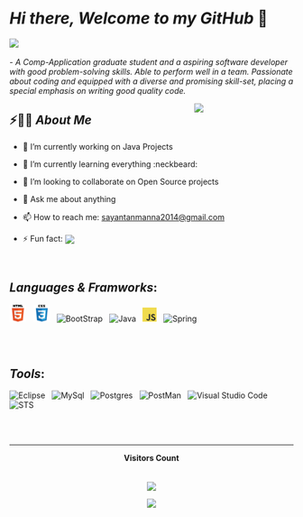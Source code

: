 # *Hi there, Welcome to my GitHub* 👋
<img src="https://readme-typing-svg.herokuapp.com?font=Architects+Daughter&color=22EBF7&size=28&center=false&lines=hey!+its+Sayantan+👋;Full+stack+web+developer...;Java+Enthusiast...;Techie..."/>

<p>- <i>A Comp-Application graduate student and a aspiring software developer with good problem-solving skills. Able to perform well in a team. Passionate about coding and equipped with a diverse and promising skill-set, placing a special emphasis on writing good quality code.</i></p>

<img src="https://user-images.githubusercontent.com/74038190/218265814-3084a4ba-809c-4135-afc0-8685d0f634b3.gif" width="35%" align="right" />

## ⚡🙋‍♂️ *About Me*

- 🔭 I’m currently working on Java Projects
- 🌱 I’m currently learning everything :neckbeard:
- 👯 I’m looking to collaborate on Open Source projects
- 💬 Ask me about anything
- 📫 How to reach me: sayantanmanna2014@gmail.com
  
- ⚡ Fun fact: <img src="https://www.boredpanda.com/blog/wp-content/uploads/2022/10/funny-phrases-coverimage.jpg" width="35%" align="center" />

  <br/>
## *Languages & Framworks*:

<img alt="HTML5" width="30px" src="https://raw.githubusercontent.com/github/explore/80688e429a7d4ef2fca1e82350fe8e3517d3494d/topics/html/html.png" />&nbsp;&nbsp;
<img alt="CSS3" width="30px" src="https://raw.githubusercontent.com/github/explore/80688e429a7d4ef2fca1e82350fe8e3517d3494d/topics/css/css.png" />&nbsp;&nbsp;
<img alt="BootStrap" width="30px" src="https://avatars.githubusercontent.com/u/2918581?v=4" />&nbsp;&nbsp;
<img alt="Java" width="40px" src="https://www.svgrepo.com/show/303388/java-4-logo.svg" />&nbsp;&nbsp;
<img alt="JavaScript" width="25px" src="https://raw.githubusercontent.com/github/explore/80688e429a7d4ef2fca1e82350fe8e3517d3494d/topics/javascript/javascript.png" />&nbsp;&nbsp;
<img alt="Spring" width="50px" src="https://www.svgrepo.com/show/354379/spring.svg" />&nbsp;&nbsp;

<br><br>
## *Tools*:
<img  alt="Eclipse" width="35px" src="https://www.svgrepo.com/show/353685/eclipse-icon.svg" />&nbsp;&nbsp;
<img  alt="MySql" width="50px" src="https://www.svgrepo.com/show/303251/mysql-logo.svg" />&nbsp;&nbsp;
<img  alt="Postgres" width="35px" src="https://www.svgrepo.com/show/303301/postgresql-logo.svg" />&nbsp;&nbsp;
<img  alt="PostMan" width="30px" src="https://www.svgrepo.com/show/354202/postman-icon.svg" />&nbsp;&nbsp;
<img  alt="Visual Studio Code" width="30px" src="https://www.svgrepo.com/show/354522/visual-studio-code.svg" />&nbsp;&nbsp;
<img  alt="STS" width="30px" src="https://www.svgrepo.com/show/354380/spring-icon.svg" />&nbsp;&nbsp;


</br></br>
 <hr> 
 
<div align="center">
 <b align="center" style = {font-weight: 600}>Visitors Count</b>
<br><br>
<p align="center"><img align="center" src="https://profile-counter.glitch.me/{DeveloperSayantan}/count.svg" /></p> 
</div>
<p  align="center"><img src="https://user-images.githubusercontent.com/74038190/238200838-76036311-c8ea-4247-8bf8-a7077623036c.gif" width="8%"/></p>
